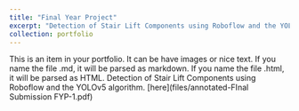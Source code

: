 ```yaml
---
title: "Final Year Project"
excerpt: "Detection of Stair Lift Components using Roboflow and the YOLOv5 algorithm.<br/><img src='/images/Screenshot from 2023-10-27 12-10-17.png'>"
collection: portfolio
---
```


This is an item in your portfolio. It can be have images or nice text. If you name the file .md, it will be parsed as markdown. If you name the file .html, it will be parsed as HTML. 
Detection of Stair Lift Components using Roboflow and the YOLOv5 algorithm.
[here](files/annotated-FInal Submission FYP-1.pdf)
